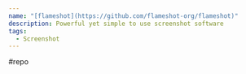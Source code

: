 ```yaml
---
name: "[flameshot](https://github.com/flameshot-org/flameshot)"
description: Powerful yet simple to use screenshot software
tags:
  - Screenshot
---
```

#repo